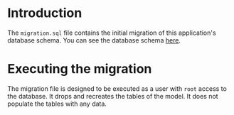 # Introduction
The `migration.sql` file contains the initial migration of this application's database schema.
You can see the database schema [here]("../data-model/data-model.png").

# Executing the migration
The migration file is designed to be executed as a user with `root` access to the database.
It drops and recreates the tables of the model. It does not populate the tables with any data.